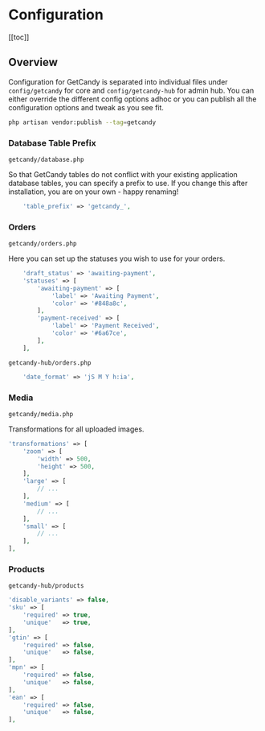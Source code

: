 # Configuration

[[toc]]

## Overview

Configuration for GetCandy is separated into individual files under `config/getcandy` for core and `config/getcandy-hub` for admin hub. You can either override the different config options adhoc or you can publish all the configuration options and tweak as you see fit.

```bash
php artisan vendor:publish --tag=getcandy
```

### Database Table Prefix

`getcandy/database.php`

So that GetCandy tables do not conflict with your existing application database tables, you can specify a prefix to use. If you change this after installation, you are on your own - happy renaming!

```php
    'table_prefix' => 'getcandy_',
```

### Orders

`getcandy/orders.php`

Here you can set up the statuses you wish to use for your orders.

```php
    'draft_status' => 'awaiting-payment',
    'statuses' => [
        'awaiting-payment' => [
            'label' => 'Awaiting Payment',
            'color' => '#848a8c',
        ],
        'payment-received' => [
            'label' => 'Payment Received',
            'color' => '#6a67ce',
        ],
    ],
```

`getcandy-hub/orders.php`

```php
    'date_format' => 'jS M Y h:ia',
```


### Media

`getcandy/media.php`

Transformations for all uploaded images.

```php
'transformations' => [
    'zoom' => [
        'width' => 500,
        'height' => 500,
    ],
    'large' => [
        // ...
    ],
    'medium' => [
        // ...
    ],
    'small' => [
        // ...
    ],
],
```

### Products

`getcandy-hub/products`

```php
'disable_variants' => false,
'sku' => [
    'required' => true,
    'unique'   => true,
],
'gtin' => [
    'required' => false,
    'unique'   => false,
],
'mpn' => [
    'required' => false,
    'unique'   => false,
],
'ean' => [
    'required' => false,
    'unique'   => false,
],
```
